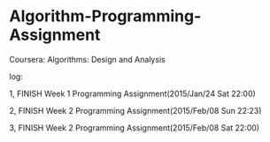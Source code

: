 # Algorithm-Programming-Assignment
Coursera: Algorithms: Design and Analysis

log:

1, FINISH Week 1 Programming Assignment(2015/Jan/24 Sat 22:00)

2, FINISH Week 2 Programming Assignment(2015/Feb/08 Sun 22:23)

3, FINISH Week 2 Programming Assignment(2015/Feb/08 Sat 22:00)
